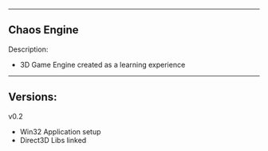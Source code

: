 ----------
Chaos Engine
----------
Description:
- 3D Game Engine created as a learning experience


----------
Versions:
----------
v0.2
- Win32 Application setup
- Direct3D Libs linked
